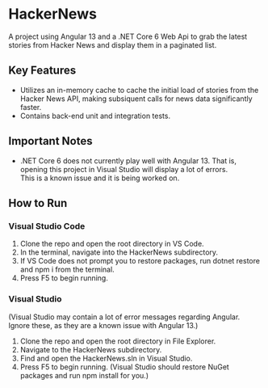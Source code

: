 # HackerNews

A project using Angular 13 and a .NET Core 6 Web Api to grab the latest stories from Hacker News and display them in a paginated list.

## Key Features
- Utilizes an in-memory cache to cache the initial load of stories from the Hacker News API, making subsiquent calls for news data significantly faster.
- Contains back-end unit and integration tests.

## Important Notes
- .NET Core 6 does not currently play well with Angular 13. That is, opening this project in Visual Studio will display a lot of errors.  
  This is a known issue and it is being worked on.

## How to Run
### Visual Studio Code
  1. Clone the repo and open the root directory in VS Code.
  2. In the terminal, navigate into the HackerNews subdirectory.
  3. If VS Code does not prompt you to restore packages, run dotnet restore and npm i from the terminal.
  4. Press F5 to begin running.

### Visual Studio
  (Visual Studio may contain a lot of error messages regarding Angular. Ignore these, as they are a known issue with Angular 13.)
  1. Clone the repo and open the root directory in File Explorer.
  2. Navigate to the HackerNews subdirectory.
  3. Find and open the HackerNews.sln in Visual Studio.
  4. Press F5 to begin running. (Visual Studio should restore NuGet packages and run npm install for you.)
